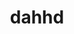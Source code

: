 ---
title: dahhd
github: https://github.com/dahhd
mode: dark
transition: 3s
archetype:
- Cool Banner
---